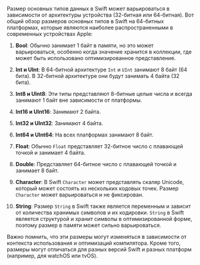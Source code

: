 Размер основных типов данных в Swift может варьироваться в зависимости от архитектуры устройства (32-битная или 64-битная). Вот общий обзор размеров основных типов в Swift на 64-битных платформах, которые являются наиболее распространенными в современных устройствах Apple:

1. **Bool**: Обычно занимает 1 байт в памяти, но это может варьироваться, особенно когда значение хранится в коллекции, где может быть использовано оптимизированное представление.

2. **Int и UInt**: В 64-битной архитектуре `Int` и `UInt` занимают 8 байт (64 бита). В 32-битной архитектуре они будут занимать 4 байта (32 бита).

3. **Int8 и UInt8**: Эти типы представляют 8-битные целые числа и всегда занимают 1 байт вне зависимости от платформы.

4. **Int16 и UInt16**: Занимают 2 байта.

5. **Int32 и UInt32**: Занимают 4 байта.

6. **Int64 и UInt64**: На всех платформах занимают 8 байт.

7. **Float**: Обычно `Float` представляет 32-битное число с плавающей точкой и занимает 4 байта.

8. **Double**: Представляет 64-битное число с плавающей точкой и занимает 8 байт.

9. **Character**: В Swift `Character` может представлять скаляр Unicode, который может состоять из нескольких кодовых точек. Размер `Character` может варьироваться и не фиксирован.

10. **String**: Размер `String` в Swift также является переменным и зависит от количества хранимых символов и их кодировки. `String` в Swift является структурой и хранит символы в оптимизированной форме, поэтому размер в памяти может сильно варьироваться.

Важно помнить, что эти размеры могут изменяться в зависимости от контекста использования и оптимизаций компилятора. Кроме того, размеры могут отличаться для разных версий Swift и разных платформ (например, для watchOS или tvOS).